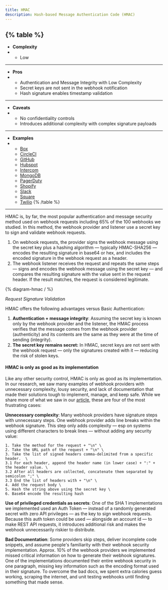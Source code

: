 ```yaml
---
title: HMAC
description: Hash-based Message Authentication Code (HMAC)
--- 
```


{% table %}
---
* **Complexity**
* - Low
---
* **Pros**
* - Authentication and Message Integrity with Low Complexity
  - Secret keys are not sent in the webhook notification
  - Hash signature enables timestamp validation
---
* **Caveats**
* - No confidentiality controls
  - Introduces additional complexity with complex signature payloads
---
* **Examples**
* - [Box](https://developer.box.com/guides/webhooks/v2/signatures-v2/)
  - [CircleCI](https://circleci.com/docs/2.0/webhooks/)
  - [GitHub](https://docs.github.com/en/developers/webhooks-and-events/webhooks/securing-your-webhooks)
  - [Hubspot](https://developers.hubspot.com/docs/api/webhooks/validating-requests)
  - [Intercom](https://developers.intercom.com/intercom-api-reference/v1.0/reference/signed-notifications)
  - [MongoDB](https://www.mongodb.com/docs/realm/endpoints/#payload-signature-verification)
  - [PagerDuty](https://developer.pagerduty.com/docs/ZG9jOjExMDI5NTkz-verifying-signatures)
  - [Shopify](https://shopify.dev/apps/webhooks/configuration/https#step-5-verify-the-webhook)
  - [Slack](https://api.slack.com/authentication/verifying-requests-from-slack)
  - [Square](https://developer.squareup.com/docs/webhooks/step3validate)
  - [Twilio](https://www.twilio.com/docs/usage/security#validating-requests)
{% /table %}
---

HMAC is, by far, the most popular authentication and message security method used on webhook requests including 65% of the 100 webhooks we studied. In this method, the webhook provider and listener use a secret key to sign and validate webhook requests.

1. On webhook requests, the provider signs the webhook message using the secret key plus a hashing algorithm — typically HMAC-SHA256 — encodes the resulting signature in base64 or hex, and includes the encoded signature in the webhook request as a header.
1. The webhook listener receives the request and repeats the same steps — signs and encodes the webhook message using the secret key — and compares the resulting signature with the value sent in the request header. If the result matches, the request is considered legitimate.


{% diagram-hmac / %} 

_Request Signature Validation_

HMAC offers the following advantages versus Basic Authentication:

1. **Authentication + message integrity**: Assuming the secret key is known only by the webhook provider and the listener, the HMAC process verifies that the message comes from the webhook provider (authenticity) and its contents are the same as they were at the time of sending (integrity).
1. **The secret key remains secret:** In HMAC, secret keys are not sent with the webhook request — only the signatures created with it — reducing the risk of stolen keys.

#### HMAC is only as good as its implementation

Like any other security control, HMAC is only as good as its implementation. In our research, we saw many examples of webhook providers with unnecessary complexity, lousy security, and lack of documentation that made their solutions tough to implement, manage, and keep safe. While we share more of what we saw in our [article](https://blog.ngrok.com/posts/get-webhooks-secure-it-depends-a-field-guide-to-we), these are four of the most frustrating cases:

**Unnecessary complexity**: Many webhook providers have signature steps with unnecessary steps. One webhook provider adds line breaks within the webhook signature. This step only adds complexity — esp on systems using different characters to break lines — without adding any security value:

```
1. Take the method for the request + "\n" \
2. Take the URL path of the request + "\n" \
3. Take the list of signed headers comma-delimited from a specific header.  \
3.1 For each header, append the header name (in lower case) + ":" + the header value. \
3.2 After all headers are collected, concatenate them separated by semicolon ";" \
3.3 End the list of headers with + "\n" \
4. Add the request body \
5. Hash the string above using the secret key \
6. Base64 encode the resulting hash
```

**Use of privileged credentials as secrets**: One of the SHA 1 implementations we implemented used an Auth Token — instead of a randomly generated secret with zero API privileges — as the key to sign webhook requests. Because this auth token could be used — alongside an account id — to make REST API requests, it introduces additional risk and makes the webhook unnecessarily riskier to distribute.

**Bad Documentation**: Some providers skip steps, deliver incomplete code snippets, and assume people's familiarity with their webhook security implementation. Approx. 10% of the webhook providers we implemented missed critical information on how to generate their webhook signatures. One of the implementations documented their entire webhook security in one paragraph, missing key information such as the encoding format used in their signature. To overcome the bad docs, we spent extra calories guess working, scraping the internet, and unit testing webhooks until finding something that made sense.
